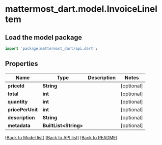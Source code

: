 # mattermost_dart.model.InvoiceLineItem

## Load the model package
```dart
import 'package:mattermost_dart/api.dart';
```

## Properties
Name | Type | Description | Notes
------------ | ------------- | ------------- | -------------
**priceId** | **String** |  | [optional] 
**total** | **int** |  | [optional] 
**quantity** | **int** |  | [optional] 
**pricePerUnit** | **int** |  | [optional] 
**description** | **String** |  | [optional] 
**metadata** | **BuiltList&lt;String&gt;** |  | [optional] 

[[Back to Model list]](../README.md#documentation-for-models) [[Back to API list]](../README.md#documentation-for-api-endpoints) [[Back to README]](../README.md)


